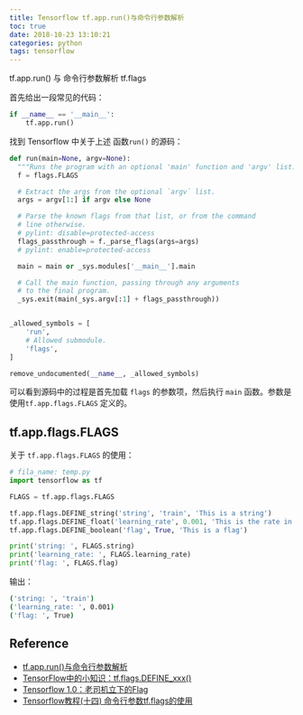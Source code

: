 ```yaml
---
title: Tensorflow tf.app.run()与命令行参数解析
toc: true
date: 2018-10-23 13:10:21
categories: python
tags: tensorflow
---
```


tf.app.run() 与 命令行参数解析 tf.flags

<!-- more -->

首先给出一段常见的代码：

```python
if __name__ == '__main__':
    tf.app.run()
```

找到 Tensorflow 中关于上述 函数`run()` 的源码：

```python
def run(main=None, argv=None):
  """Runs the program with an optional 'main' function and 'argv' list."""
  f = flags.FLAGS

  # Extract the args from the optional `argv` list.
  args = argv[1:] if argv else None

  # Parse the known flags from that list, or from the command
  # line otherwise.
  # pylint: disable=protected-access
  flags_passthrough = f._parse_flags(args=args)
  # pylint: enable=protected-access

  main = main or _sys.modules['__main__'].main

  # Call the main function, passing through any arguments
  # to the final program.
  _sys.exit(main(_sys.argv[:1] + flags_passthrough))


_allowed_symbols = [
    'run',
    # Allowed submodule.
    'flags',
]

remove_undocumented(__name__, _allowed_symbols)
```

可以看到源码中的过程是首先加载 `flags` 的参数项，然后执行 `main` 函数。参数是使用`tf.app.flags.FLAGS` 定义的。

## tf.app.flags.FLAGS

关于 `tf.app.flags.FLAGS` 的使用：

```python
# fila_name: temp.py
import tensorflow as tf

FLAGS = tf.app.flags.FLAGS

tf.app.flags.DEFINE_string('string', 'train', 'This is a string')
tf.app.flags.DEFINE_float('learning_rate', 0.001, 'This is the rate in training')
tf.app.flags.DEFINE_boolean('flag', True, 'This is a flag')

print('string: ', FLAGS.string)
print('learning_rate: ', FLAGS.learning_rate)
print('flag: ', FLAGS.flag)
```

输出：

```bash
('string: ', 'train')
('learning_rate: ', 0.001)
('flag: ', True)
```

## Reference

- [tf.app.run()与命令行参数解析][1]
- [TensorFlow中的小知识：tf.flags.DEFINE_xxx()][2]
- [Tensorflow 1.0：老司机立下的Flag][3]
- [Tensorflow教程(十四) 命令行参数tf.flags的使用][4]

[1]: https://blog.csdn.net/TwT520Ly/article/details/79759448
[2]: https://blog.csdn.net/spring_willow/article/details/80111993
[3]: https://www.jianshu.com/p/7ccfe8cf4aa1
[4]: https://blog.csdn.net/yanqianglifei/article/details/83020992




